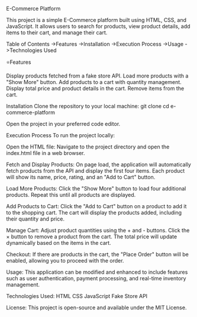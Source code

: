 E-Commerce Platform

This project is a simple E-Commerce platform built using HTML, CSS, and JavaScript. It allows users to search for products, view product details, add items to their cart, and manage their cart.

Table of Contents
->Features
->Installation
->Execution Process
->Usage
->Technologies Used

⭐Features

Display products fetched from a fake store API.
Load more products with a "Show More" button.
Add products to a cart with quantity management.
Display total price and product details in the cart.
Remove items from the cart.

Installation
Clone the repository to your local machine:
git clone <repository-url>
cd e-commerce-platform

Open the project in your preferred code editor.

Execution Process
To run the project locally:

Open the HTML file:
Navigate to the project directory and open the index.html file in a web browser.

Fetch and Display Products:
On page load, the application will automatically fetch products from the API and display the first four items.
Each product will show its name, price, rating, and an "Add to Cart" button.

Load More Products:
Click the "Show More" button to load four additional products. Repeat this until all products are displayed.

Add Products to Cart:
Click the "Add to Cart" button on a product to add it to the shopping cart.
The cart will display the products added, including their quantity and price.

Manage Cart:
Adjust product quantities using the + and - buttons.
Click the × button to remove a product from the cart.
The total price will update dynamically based on the items in the cart.

Checkout:
If there are products in the cart, the "Place Order" button will be enabled, allowing you to proceed with the order.

Usage:
This application can be modified and enhanced to include features such as user authentication, payment processing, and real-time inventory management.

Technologies Used:
HTML
CSS
JavaScript
Fake Store API

License:
This project is open-source and available under the MIT License.
